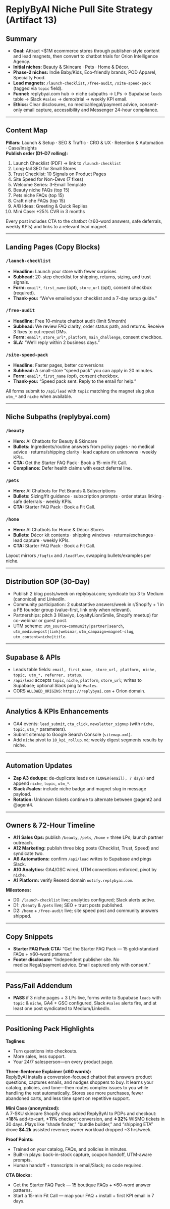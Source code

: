 # ReplyByAI Niche Pull Site Strategy (Artifact 13)

## Summary

- **Goal:** Attract <$1M ecommerce stores through publisher-style content and lead magnets, then convert to chatbot trials for Orion Intelligence Agency.
- **Initial niches:** Beauty & Skincare · Pets · Home & Décor.
- **Phase-2 niches:** Indie Baby/Kids, Eco-friendly brands, POD Apparel, Specialty Food.
- **Lead magnets:** `/launch-checklist`, `/free-audit`, `/site-speed-pack` (tagged via `topic` field).
- **Funnel:** replybyai.com hub → niche subpaths → LPs → Supabase `leads` table → Slack `#sales` → demo/trial → weekly KPI email.
- **Ethics:** Clear disclosures, no medical/legal/payment advice, consent-only email capture, accessibility and Messenger 24-hour compliance.

---

## Content Map

**Pillars:** Launch & Setup · SEO & Traffic · CRO & UX · Retention & Automation · Case/Insights  
**Publish order (D1–D7 rolling):**

1. Launch Checklist (PDF) → link to `/launch-checklist`
2. Long-tail SEO for Small Stores
3. Trust Checklist: 10 Signals on Product Pages
4. Site Speed for Non-Devs (7 fixes)
5. Welcome Series: 3-Email Template
6. Beauty niche FAQs (top 15)
7. Pets niche FAQs (top 15)
8. Craft niche FAQs (top 15)
9. A/B Ideas: Greeting & Quick Replies
10. Mini Case: +25% CVR in 3 months

Every post includes CTA to the chatbot (≤60-word answers, safe deferrals, weekly KPIs) and links to a relevant lead magnet.

---

## Landing Pages (Copy Blocks)

### `/launch-checklist`
- **Headline:** Launch your store with fewer surprises  
- **Subhead:** 20-step checklist for shipping, returns, sizing, and trust signals.  
- **Form:** `email*`, `first_name` (opt), `store_url` (opt), consent checkbox (required).  
- **Thank-you:** “We’ve emailed your checklist and a 7-day setup guide.”

### `/free-audit`
- **Headline:** Free 10-minute chatbot audit (limit 5/month)  
- **Subhead:** We review FAQ clarity, order status path, and returns. Receive 3 fixes to cut repeat DMs.  
- **Form:** `email*`, `store_url*`, `platform`, `main_challenge`, consent checkbox.  
- **SLA:** “We’ll reply within 2 business days.”

### `/site-speed-pack`
- **Headline:** Faster pages, better conversions  
- **Subhead:** A small-store “speed pack” you can apply in 20 minutes.  
- **Form:** `email*`, `first_name` (opt), consent checkbox.  
- **Thank-you:** “Speed pack sent. Reply to the email for help.”

All forms submit to `/api/lead` with `topic` matching the magnet slug plus `utm_*` and `niche` when available.

---

## Niche Subpaths (replybyai.com)

### `/beauty`
- **Hero:** AI Chatbots for Beauty & Skincare  
- **Bullets:** Ingredients/routine answers from policy pages · no medical advice · returns/shipping clarity · lead capture on unknowns · weekly KPIs.  
- **CTA:** Get the Starter FAQ Pack · Book a 15-min Fit Call.  
- **Compliance:** Defer health claims with exact deferral line.

### `/pets`
- **Hero:** AI Chatbots for Pet Brands & Subscriptions  
- **Bullets:** Sizing/fit guidance · subscription prompts · order status linking · safe deferrals · weekly KPIs.  
- **CTA:** Starter FAQ Pack · Book a Fit Call.

### `/home`
- **Hero:** AI Chatbots for Home & Décor Stores  
- **Bullets:** Décor kit contents · shipping windows · returns/exchanges · lead capture · weekly KPIs.  
- **CTA:** Starter FAQ Pack · Book a Fit Call.

Layout mirrors `/faqfix` and `/leadflow`, swapping bullets/examples per niche.

---

## Distribution SOP (30-Day)

- Publish 2 blog posts/week on replybyai.com; syndicate top 3 to Medium (canonical) and LinkedIn.
- Community participation: 2 substantive answers/week in r/Shopify + 1 in a FB founder group (value-first, link only when relevant).
- Partnerships: pitch 3 (Klaviyo, LoyaltyLion/Smile, Shopify meetup) for co-webinar or guest post.
- UTM scheme: `utm_source=community|partner|search`, `utm_medium=post|link|webinar`, `utm_campaign=magnet-slug`, `utm_content=niche|title`.

---

## Supabase & APIs

- Leads table fields: `email, first_name, store_url, platform, niche, topic, utm_*, referrer, status`.
- `/api/lead` accepts `topic`, `niche`, `platform`, `store_url`; writes to Supabase; optional Slack ping to `#sales`.
- CORS `ALLOWED_ORIGINS`: `https://replybyai.com` + Orion domain.

---

## Analytics & KPIs Enhancements

- GA4 events: `lead_submit`, `cta_click`, `newsletter_signup` (with `niche`, `topic`, `utm_*` parameters).
- Submit sitemap to Google Search Console (`sitemap.xml`).
- Add `niche` pivot to `10_kpi_rollup.md`; weekly digest segments results by niche.

---

## Automation Updates

- **Zap A3 dedupe:** de-duplicate leads on `(LOWER(email), 7 days)` and append `niche`, `topic`, `utm_*`.
- **Slack #sales:** include niche badge and magnet slug in message payload.
- **Rotation:** Unknown tickets continue to alternate between @agent2 and @agent4.

---

## Owners & 72-Hour Timeline

- **A11 Sales Ops:** publish `/beauty`, `/pets`, `/home` + three LPs; launch partner outreach.
- **A12 Marketing:** publish three blog posts (Checklist, Trust, Speed) and syndicate two.
- **A6 Automations:** confirm `/api/lead` writes to Supabase and pings Slack.
- **A10 Analytics:** GA4/GSC wired, UTM conventions enforced, pivot by `niche`.
- **A1 Platform:** verify Resend domain `notify.replybyai.com`.

**Milestones:**  
- D0: `/launch-checklist` live; analytics configured; Slack alerts active.  
- D1: `/beauty` & `/pets` live; SEO + trust posts published.  
- D2: `/home` + `/free-audit` live; site speed post and community answers shipped.

---

## Copy Snippets

- **Starter FAQ Pack CTA:** “Get the Starter FAQ Pack — 15 gold-standard FAQs + ≤60-word patterns.”  
- **Footer disclosure:** “Independent publisher site. No medical/legal/payment advice. Email captured only with consent.”

---

## Pass/Fail Addendum

- **PASS** if 3 niche pages + 3 LPs live, forms write to Supabase `leads` with `topic` & `niche`, GA4 + GSC configured, Slack `#sales` alerts fire, and at least one post syndicated to Medium/LinkedIn.

---

## Positioning Pack Highlights

**Taglines:**  
- Turn questions into checkouts.  
- More sales, less support.  
- Your 24/7 salesperson—on every product page.

**Three-Sentence Explainer (≤60 words):**  
ReplyByAI installs a conversion-focused chatbot that answers product questions, captures emails, and nudges shoppers to buy. It learns your catalog, policies, and tone—then routes complex issues to you while handling the rest automatically. Stores see more purchases, fewer abandoned carts, and less time spent on repetitive support.

**Mini Case (anonymized):**  
A 7-SKU skincare Shopify shop added ReplyByAI to PDPs and checkout: **+18%** add-to-cart, **+11%** checkout conversion, and **↓32%** WISMO tickets in 30 days. Plays like “shade finder,” “bundle builder,” and “shipping ETA” drove **$4.2k** assisted revenue; owner workload dropped ~3 hrs/week.

**Proof Points:**  
- Trained on your catalog, FAQs, and policies in minutes.  
- Built-in plays: back-in-stock capture, coupon handoff, UTM-aware prompts.  
- Human handoff + transcripts in email/Slack; no code required.

**CTA Blocks:**  
- Get the Starter FAQ Pack — 15 boutique FAQs + ≤60-word answer patterns.  
- Start a 15-min Fit Call — map your FAQ + install + first KPI email in 7 days.
